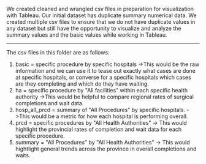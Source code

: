 We created cleaned and wrangled csv files in preparation for visualization with Tableau. Our initial dataset has duplicate summary numerical data. We created multiple csv files to ensure that we do not have duplicate values in any dataset but still have the opportunity to visualize and analyze the summary values and the basic values while working in Tableau.
***
The csv files in this folder are as follows:
1) basic = specific procedure by specific hospitals ->This would be the raw information and we can use it to tease out exactly what cases are done at specific hospitals, or converse for a specific hospitals which cases are they completing and which do they have waiting. 
2) ha = specific procedure by "All facilities" within each specific health authority ->This would be helpful to compare regional rates of surgical completions and wait data.
3) hosp_all_prcd = summary of "All Procedures" by specific hospitals. ->This would be a metric for how each hospital is performing overall.
4) prcd = specific procedures by "All Health Authorities" -> This would highlight the provincial rates of completion and wait data for each specific procedure.
5) summary = "All Procedures"  by "All Health Authorities" -> This would hightlight general trends across the province in overall completions and waits. 

